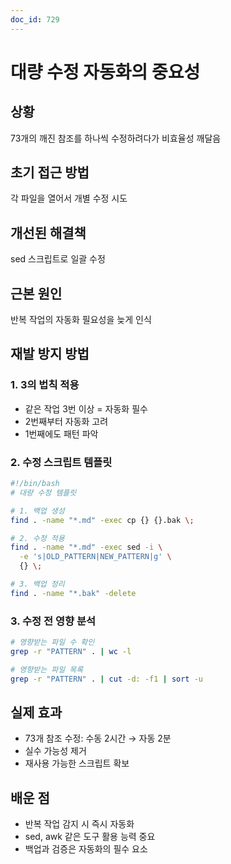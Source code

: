 ```yaml
---
doc_id: 729
---
```


# 대량 수정 자동화의 중요성

## 상황
73개의 깨진 참조를 하나씩 수정하려다가 비효율성 깨달음

## 초기 접근 방법
각 파일을 열어서 개별 수정 시도

## 개선된 해결책
sed 스크립트로 일괄 수정

## 근본 원인
반복 작업의 자동화 필요성을 늦게 인식

## 재발 방지 방법

### 1. 3의 법칙 적용
- 같은 작업 3번 이상 = 자동화 필수
- 2번째부터 자동화 고려
- 1번째에도 패턴 파악

### 2. 수정 스크립트 템플릿
```bash
#!/bin/bash
# 대량 수정 템플릿

# 1. 백업 생성
find . -name "*.md" -exec cp {} {}.bak \;

# 2. 수정 적용
find . -name "*.md" -exec sed -i \
  -e 's|OLD_PATTERN|NEW_PATTERN|g' \
  {} \;

# 3. 백업 정리
find . -name "*.bak" -delete
```

### 3. 수정 전 영향 분석
```bash
# 영향받는 파일 수 확인
grep -r "PATTERN" . | wc -l

# 영향받는 파일 목록
grep -r "PATTERN" . | cut -d: -f1 | sort -u
```

## 실제 효과
- 73개 참조 수정: 수동 2시간 → 자동 2분
- 실수 가능성 제거
- 재사용 가능한 스크립트 확보

## 배운 점
- 반복 작업 감지 시 즉시 자동화
- sed, awk 같은 도구 활용 능력 중요
- 백업과 검증은 자동화의 필수 요소